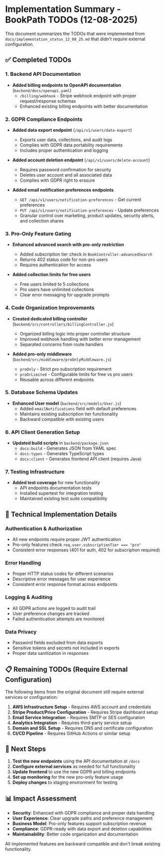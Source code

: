 # Implementation Summary - BookPath TODOs (12-08-2025)

This document summarizes the TODOs that were implemented from `docs/implementation_status_12_08_25.md` that didn't require external configuration.

## ✅ Completed TODOs

### 1. Backend API Documentation

- **Added billing endpoints to OpenAPI documentation** (`backend/docs/openapi.yaml`)
  - `/billing/webhook` - Stripe webhook endpoint with proper request/response schemas
  - Enhanced existing billing endpoints with better documentation

### 2. GDPR Compliance Endpoints

- **Added data export endpoint** (`/api/v1/users/data-export`)
  - Exports user data, collections, and audit logs
  - Complies with GDPR data portability requirements
  - Includes proper authentication and logging

- **Added account deletion endpoint** (`/api/v1/users/delete-account`)
  - Requires password confirmation for security
  - Deletes user account and all associated data
  - Complies with GDPR right to erasure

- **Added email notification preferences endpoints**
  - `GET /api/v1/users/notification-preferences` - Get current preferences
  - `PUT /api/v1/users/notification-preferences` - Update preferences
  - Granular control over marketing, product updates, security alerts, and collection shares

### 3. Pro-Only Feature Gating

- **Enhanced advanced search with pro-only restriction**
  - Added subscription tier check in `BookController.advancedSearch`
  - Returns 402 status code for non-pro users
  - Requires authentication for access

- **Added collection limits for free users**
  - Free users limited to 5 collections
  - Pro users have unlimited collections
  - Clear error messaging for upgrade prompts

### 4. Code Organization Improvements

- **Created dedicated billing controller** (`backend/src/controllers/billingController.js`)
  - Organized billing logic into proper controller structure
  - Improved webhook handling with better error management
  - Separated concerns from route handlers

- **Added pro-only middleware** (`backend/src/middleware/proOnlyMiddleware.js`)
  - `proOnly` - Strict pro subscription requirement
  - `proOrLimited` - Configurable limits for free vs pro users
  - Reusable across different endpoints

### 5. Database Schema Updates

- **Enhanced User model** (`backend/src/models/User.js`)
  - Added `emailNotifications` field with default preferences
  - Maintains existing subscription tier functionality
  - Backward compatible with existing users

### 6. API Client Generation Setup

- **Updated build scripts** in `backend/package.json`
  - `docs:build` - Generates JSON from YAML spec
  - `docs:types` - Generates TypeScript types
  - `docs:client` - Generates frontend API client (requires Java)

### 7. Testing Infrastructure

- **Added test coverage** for new functionality
  - API endpoints documentation tests
  - Installed supertest for integration testing
  - Maintained existing test suite compatibility

## 🔧 Technical Implementation Details

### Authentication & Authorization

- All new endpoints require proper JWT authentication
- Pro-only features check `req.user.subscriptionTier === "pro"`
- Consistent error responses (401 for auth, 402 for subscription required)

### Error Handling

- Proper HTTP status codes for different scenarios
- Descriptive error messages for user experience
- Consistent error response format across endpoints

### Logging & Auditing

- All GDPR actions are logged to audit trail
- User preference changes are tracked
- Failed authentication attempts are monitored

### Data Privacy

- Password fields excluded from data exports
- Sensitive tokens and secrets not included in exports
- Proper data sanitization in responses

## 📋 Remaining TODOs (Require External Configuration)

The following items from the original document still require external services or configuration:

1. **AWS Infrastructure Setup** - Requires AWS account and credentials
2. **Stripe Product/Price Configuration** - Requires Stripe dashboard setup
3. **Email Service Integration** - Requires SMTP or SES configuration
4. **Analytics Integration** - Requires third-party service setup
5. **Domain and SSL Setup** - Requires DNS and certificate configuration
6. **CI/CD Pipeline** - Requires GitHub Actions or similar setup

## 🚀 Next Steps

1. **Test the new endpoints** using the API documentation at `/docs`
2. **Configure external services** as needed for full functionality
3. **Update frontend** to use the new GDPR and billing endpoints
4. **Set up monitoring** for the new pro-only feature usage
5. **Deploy changes** to staging environment for testing

## 📊 Impact Assessment

- **Security**: Enhanced with GDPR compliance and proper data handling
- **User Experience**: Clear upgrade paths and preference management
- **Business Model**: Pro-only features support subscription revenue
- **Compliance**: GDPR-ready with data export and deletion capabilities
- **Maintainability**: Better code organization and documentation

All implemented features are backward compatible and don't break existing functionality.
